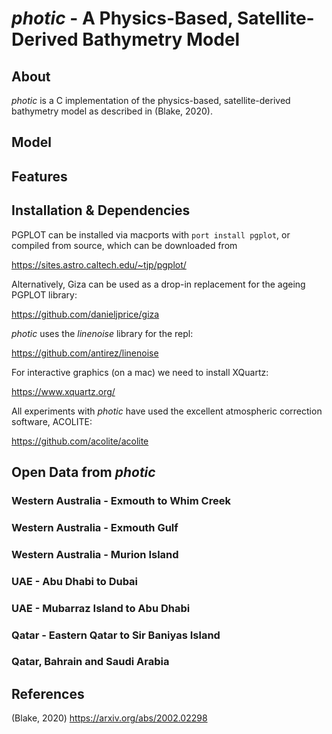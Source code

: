 # _photic_ - A Physics-Based, Satellite-Derived Bathymetry Model


## About

_photic_ is a C implementation of the physics-based, satellite-derived bathymetry model as described in (Blake, 2020). 

## Model


## Features 


## Installation & Dependencies 

PGPLOT can be installed via macports with `port install pgplot`, or compiled from source, which can be downloaded from

https://sites.astro.caltech.edu/~tjp/pgplot/

Alternatively, Giza can be used as a drop-in replacement for the ageing PGPLOT library:

https://github.com/danieljprice/giza

_photic_ uses the _linenoise_ library for the repl:

https://github.com/antirez/linenoise

For interactive graphics (on a mac) we need to install XQuartz:

https://www.xquartz.org/

All experiments with _photic_ have used the excellent atmospheric correction software, ACOLITE: 

https://github.com/acolite/acolite

## Open Data from _photic_

### Western Australia - Exmouth to Whim Creek 

### Western Australia - Exmouth Gulf

### Western Australia - Murion Island

### UAE - Abu Dhabi to Dubai

### UAE - Mubarraz Island to Abu Dhabi 

### Qatar - Eastern Qatar to Sir Baniyas Island

### Qatar, Bahrain and Saudi Arabia

## References

(Blake, 2020) https://arxiv.org/abs/2002.02298
